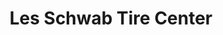 ---
title: "Les Schwab Tire Center"
url: /portland/les-schwab-tire-center-northeast-sandy-boulevard/
shop: Reifen
---